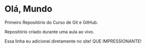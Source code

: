 # Olá, Mundo
 Primeiro Repositório do Curso de Git e GitHub.

Repositório criado durante uma aula ao vivo.

Essa linha eu adicionei diretamente no site! QUE IMPRESSIONANTE!
